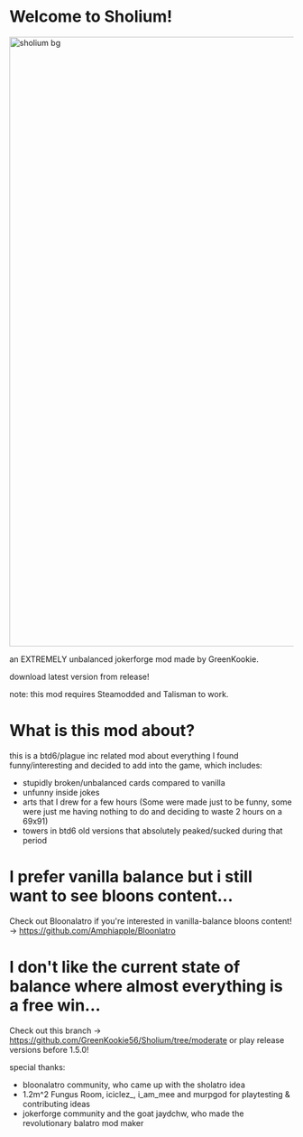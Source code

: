 # Welcome to Sholium!

<img width="1920" height="1080" alt="sholium bg" src="https://github.com/user-attachments/assets/5fbffa77-7a2c-4242-81c7-ce962d3f8e99" />

an EXTREMELY unbalanced jokerforge mod made by GreenKookie.

download latest version from release!

note: this mod requires Steamodded and Talisman to work.

# What is this mod about?
this is a btd6/plague inc related mod about everything I found funny/interesting and decided to add into the game, which includes:
- stupidly broken/unbalanced cards compared to vanilla
- unfunny inside jokes
- arts that I drew for a few hours (Some were made just to be funny, some were just me having nothing to do and deciding to waste 2 hours on a 69x91)
- towers in btd6 old versions that absolutely peaked/sucked during that period

# I prefer vanilla balance but i still want to see bloons content...
Check out Bloonalatro if you're interested in vanilla-balance bloons content! -> https://github.com/Amphiapple/Bloonlatro

# I don't like the current state of balance where almost everything is a free win...
Check out this branch -> https://github.com/GreenKookie56/Sholium/tree/moderate
or play release versions before 1.5.0!

special thanks:
- bloonalatro community, who came up with the sholatro idea
- 1.2m^2 Fungus Room, iciclez_, i_am_mee and murpgod for playtesting & contributing ideas
- jokerforge community and the goat jaydchw, who made the revolutionary balatro mod maker

